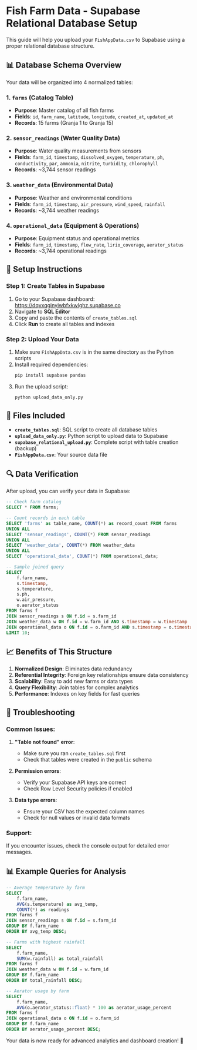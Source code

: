 # Fish Farm Data - Supabase Relational Database Setup

This guide will help you upload your `FishAppData.csv` to Supabase using a proper relational database structure.

## 📊 Database Schema Overview

Your data will be organized into 4 normalized tables:

### 1. `farms` (Catalog Table)
- **Purpose**: Master catalog of all fish farms
- **Fields**: `id`, `farm_name`, `latitude`, `longitude`, `created_at`, `updated_at`
- **Records**: 15 farms (Granja 1 to Granja 15)

### 2. `sensor_readings` (Water Quality Data)
- **Purpose**: Water quality measurements from sensors
- **Fields**: `farm_id`, `timestamp`, `dissolved_oxygen`, `temperature`, `ph`, `conductivity`, `par`, `ammonia`, `nitrite`, `turbidity`, `chlorophyll`
- **Records**: ~3,744 sensor readings

### 3. `weather_data` (Environmental Data)
- **Purpose**: Weather and environmental conditions
- **Fields**: `farm_id`, `timestamp`, `air_pressure`, `wind_speed`, `rainfall`
- **Records**: ~3,744 weather readings

### 4. `operational_data` (Equipment & Operations)
- **Purpose**: Equipment status and operational metrics
- **Fields**: `farm_id`, `timestamp`, `flow_rate`, `lirio_coverage`, `aerator_status`
- **Records**: ~3,744 operational readings

## 🚀 Setup Instructions

### Step 1: Create Tables in Supabase

1. Go to your Supabase dashboard: https://dqvxqginyiwbfxkwlghz.supabase.co
2. Navigate to **SQL Editor**
3. Copy and paste the contents of `create_tables.sql`
4. Click **Run** to create all tables and indexes

### Step 2: Upload Your Data

1. Make sure `FishAppData.csv` is in the same directory as the Python scripts
2. Install required dependencies:
   ```bash
   pip install supabase pandas
   ```
3. Run the upload script:
   ```bash
   python upload_data_only.py
   ```

## 📁 Files Included

- **`create_tables.sql`**: SQL script to create all database tables
- **`upload_data_only.py`**: Python script to upload data to Supabase
- **`supabase_relational_upload.py`**: Complete script with table creation (backup)
- **`FishAppData.csv`**: Your source data file

## 🔍 Data Verification

After upload, you can verify your data in Supabase:

```sql
-- Check farm catalog
SELECT * FROM farms;

-- Count records in each table
SELECT 'farms' as table_name, COUNT(*) as record_count FROM farms
UNION ALL
SELECT 'sensor_readings', COUNT(*) FROM sensor_readings
UNION ALL
SELECT 'weather_data', COUNT(*) FROM weather_data
UNION ALL
SELECT 'operational_data', COUNT(*) FROM operational_data;

-- Sample joined query
SELECT 
    f.farm_name,
    s.timestamp,
    s.temperature,
    s.ph,
    w.air_pressure,
    o.aerator_status
FROM farms f
JOIN sensor_readings s ON f.id = s.farm_id
JOIN weather_data w ON f.id = w.farm_id AND s.timestamp = w.timestamp
JOIN operational_data o ON f.id = o.farm_id AND s.timestamp = o.timestamp
LIMIT 10;
```

## 📈 Benefits of This Structure

1. **Normalized Design**: Eliminates data redundancy
2. **Referential Integrity**: Foreign key relationships ensure data consistency
3. **Scalability**: Easy to add new farms or data types
4. **Query Flexibility**: Join tables for complex analytics
5. **Performance**: Indexes on key fields for fast queries

## 🔧 Troubleshooting

### Common Issues:

1. **"Table not found" error**:
   - Make sure you ran `create_tables.sql` first
   - Check that tables were created in the `public` schema

2. **Permission errors**:
   - Verify your Supabase API keys are correct
   - Check Row Level Security policies if enabled

3. **Data type errors**:
   - Ensure your CSV has the expected column names
   - Check for null values or invalid data formats

### Support:
If you encounter issues, check the console output for detailed error messages.

## 📊 Example Queries for Analysis

```sql
-- Average temperature by farm
SELECT 
    f.farm_name,
    AVG(s.temperature) as avg_temp,
    COUNT(*) as readings
FROM farms f
JOIN sensor_readings s ON f.id = s.farm_id
GROUP BY f.farm_name
ORDER BY avg_temp DESC;

-- Farms with highest rainfall
SELECT 
    f.farm_name,
    SUM(w.rainfall) as total_rainfall
FROM farms f
JOIN weather_data w ON f.id = w.farm_id
GROUP BY f.farm_name
ORDER BY total_rainfall DESC;

-- Aerator usage by farm
SELECT 
    f.farm_name,
    AVG(o.aerator_status::float) * 100 as aerator_usage_percent
FROM farms f
JOIN operational_data o ON f.id = o.farm_id
GROUP BY f.farm_name
ORDER BY aerator_usage_percent DESC;
```

Your data is now ready for advanced analytics and dashboard creation! 🎉
